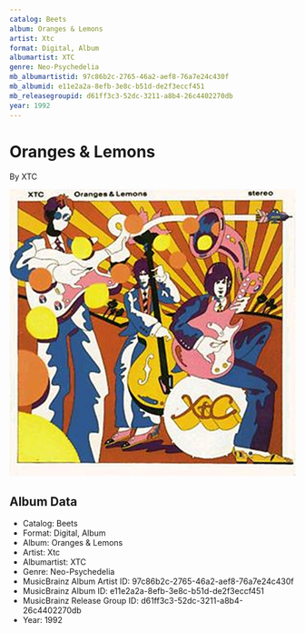 ```yaml
---
catalog: Beets
album: Oranges & Lemons
artist: Xtc
format: Digital, Album
albumartist: XTC
genre: Neo-Psychedelia
mb_albumartistid: 97c86b2c-2765-46a2-aef8-76a7e24c430f
mb_albumid: e11e2a2a-8efb-3e8c-b51d-de2f3eccf451
mb_releasegroupid: d61ff3c3-52dc-3211-a8b4-26c4402270db
year: 1992
---
```


# Oranges & Lemons

By XTC

![](../../assets/beetscovers/Xtc-Oranges_and_Lemons.jpg)

## Album Data

- Catalog: Beets
- Format: Digital, Album
- Album: Oranges & Lemons
- Artist: Xtc
- Albumartist: XTC
- Genre: Neo-Psychedelia
- MusicBrainz Album Artist ID: 97c86b2c-2765-46a2-aef8-76a7e24c430f
- MusicBrainz Album ID: e11e2a2a-8efb-3e8c-b51d-de2f3eccf451
- MusicBrainz Release Group ID: d61ff3c3-52dc-3211-a8b4-26c4402270db
- Year: 1992

